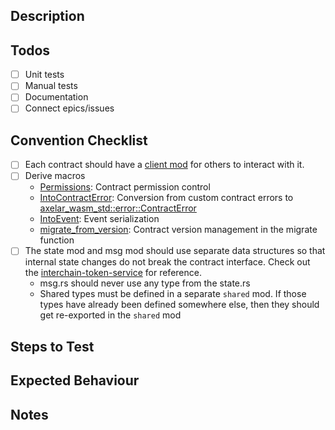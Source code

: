 ## Description

## Todos

- [ ] Unit tests
- [ ] Manual tests
- [ ] Documentation
- [ ] Connect epics/issues

## Convention Checklist
- [ ] Each contract should have a [client mod](https://github.com/axelarnetwork/axelar-amplifier/blob/27318df3e22e526867c91905d03a6a8b1a41110b/contracts/voting-verifier/src/client.rs) for others to interact with it.
- [ ] Derive macros
  - [Permissions](https://github.com/axelarnetwork/axelar-amplifier/blob/38321b74f9e3ce1516663b21067fc5a8391c53c2/packages/msgs-derive/src/lib.rs#L81): Contract permission control
  - [IntoContractError](https://github.com/axelarnetwork/axelar-amplifier/blob/eeb4406c7a0af04ec3afd8fcc39e65e6f2e69f7d/packages/axelar-wasm-std-derive/src/lib.rs#L12): Conversion from custom contract errors to [axelar_wasm_std::error::ContractError](https://github.com/axelarnetwork/axelar-amplifier/blob/eeb4406c7a0af04ec3afd8fcc39e65e6f2e69f7d/packages/axelar-wasm-std/src/error.rs#L16)
  - [IntoEvent](https://github.com/axelarnetwork/axelar-amplifier/blob/27318df3e22e526867c91905d03a6a8b1a41110b/packages/axelar-wasm-std-derive/src/lib.rs#L160): Event serialization
  - [migrate_from_version](https://github.com/axelarnetwork/axelar-amplifier/blob/27318df3e22e526867c91905d03a6a8b1a41110b/packages/axelar-wasm-std-derive/src/lib.rs#L349): Contract version management in the migrate function
- [ ] The state mod and msg mod should use separate data structures so that internal state changes do not break the contract interface. Check out the [interchain-token-service](https://github.com/axelarnetwork/axelar-amplifier/blob/27318df3e22e526867c91905d03a6a8b1a41110b/contracts/interchain-token-service/src/contract.rs) for reference.
  - msg.rs should never use any type from the state.rs
  - Shared types must be defined in a separate `shared` mod. If those types have already been defined somewhere else, then they should get re-exported in the `shared` mod


## Steps to Test

## Expected Behaviour

## Notes
